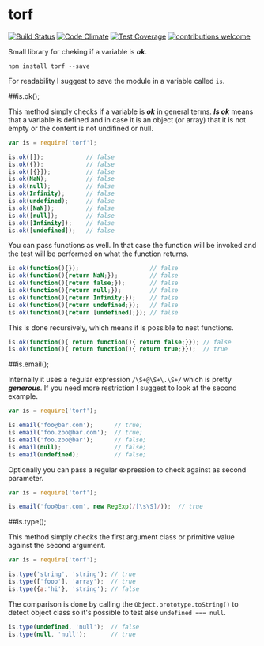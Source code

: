 # torf

[![Build Status](https://travis-ci.org/besarthoxhaj/torf.svg?branch=master)](https://travis-ci.org/besarthoxhaj/torf) 
[![Code Climate](https://codeclimate.com/github/besarthoxhaj/torf/badges/gpa.svg)](https://codeclimate.com/github/besarthoxhaj/torf) 
[![Test Coverage](https://codeclimate.com/github/besarthoxhaj/torf/badges/coverage.svg)](https://codeclimate.com/github/besarthoxhaj/torf) 
[![contributions welcome](https://img.shields.io/badge/contributions-welcome-brightgreen.svg?style=flat)](https://github.com/besarthoxhaj/torf/issues)


Small library for cheking if a variable is ***ok***.

	npm install torf --save

For readability I suggest to save the module in a variable called `is`.

##is.ok();

This method simply checks if a variable is ***ok*** in general terms. ***Is ok*** means that a variable is defined and in case it is an object (or array) that it is not empty or the content is not undifined or null. 

```js
var is = require('torf');

is.ok([]);            // false
is.ok({});            // false
is.ok([{}]);          // false
is.ok(NaN);           // false
is.ok(null);          // false
is.ok(Infinity);      // false
is.ok(undefined);     // false
is.ok([NaN]);         // false
is.ok([null]);        // false
is.ok([Infinity]);    // false
is.ok([undefined]);   // false
```

You can pass functions as well. In that case the function will be invoked and the test will be performed on what the function returns.

```js
is.ok(function(){});                    // false
is.ok(function(){return NaN;});         // false
is.ok(function(){return false;});       // false
is.ok(function(){return null;});        // false
is.ok(function(){return Infinity;});    // false
is.ok(function(){return undefined;});   // false
is.ok(function(){return [undefined];}); // false
```

This is done recursively, which means it is possible to nest functions.

```js
is.ok(function(){ return function(){ return false;}}); // false
is.ok(function(){ return function(){ return true;}});  // true
```

##is.email();

Internally it uses a regular expression `/\S+@\S+\.\S+/` which is pretty ***generous***. If you need more restriction I suggest to look at the second example.

```js
var is = require('torf');

is.email('foo@bar.com');      // true;
is.email('foo.zoo@bar.com');  // true;
is.email('foo.zoo@bar');      // false;
is.email(null);               // false;
is.email(undefined);          // false;

```

Optionally you can pass a regular expression to check against as second parameter.

```js
var is = require('torf');

is.email('foo@bar.com', new RegExp(/[\s\S]/));  // true

```

##is.type();

This method simply checks the first argument class or primitive value against the second argument.

```js
var is = require('torf');

is.type('string', 'string'); // true
is.type(['fooo'], 'array');  // true
is.type({a:'hi'}, 'string'); // false
```

The comparison is done by calling the `Object.prototype.toString()` to detect object class so it's possible
to test alse `undefined === null`.

```js
is.type(undefined, 'null');  // false
is.type(null, 'null');       // true
```